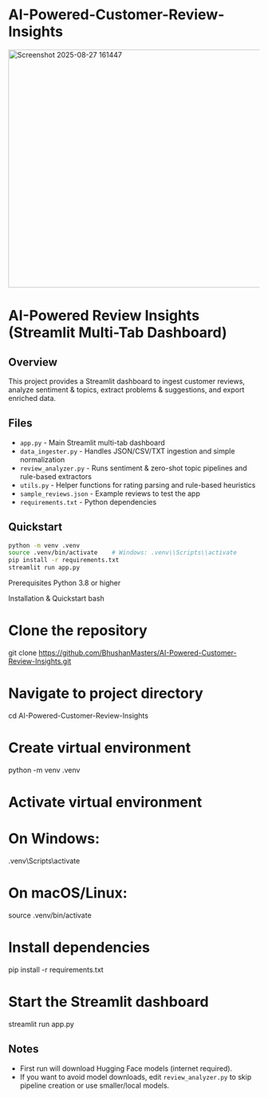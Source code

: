 # AI-Powered-Customer-Review-Insights


<img width="932" height="477" alt="Screenshot 2025-08-27 161447" src="https://github.com/user-attachments/assets/1ab10183-3947-4b98-9691-843e25a77596" />


# AI-Powered Review Insights (Streamlit Multi-Tab Dashboard)

## Overview
This project provides a Streamlit dashboard to ingest customer reviews, analyze sentiment & topics, extract problems & suggestions, and export enriched data.

## Files
- `app.py` - Main Streamlit multi-tab dashboard
- `data_ingester.py` - Handles JSON/CSV/TXT ingestion and simple normalization
- `review_analyzer.py` - Runs sentiment & zero-shot topic pipelines and rule-based extractors
- `utils.py` - Helper functions for rating parsing and rule-based heuristics
- `sample_reviews.json` - Example reviews to test the app
- `requirements.txt` - Python dependencies

## Quickstart
```bash
python -m venv .venv
source .venv/bin/activate    # Windows: .venv\\Scripts\\activate
pip install -r requirements.txt
streamlit run app.py
```

Prerequisites
Python 3.8 or higher

Installation & Quickstart
bash
# Clone the repository
git clone https://github.com/BhushanMasters/AI-Powered-Customer-Review-Insights.git

# Navigate to project directory
cd AI-Powered-Customer-Review-Insights

# Create virtual environment
python -m venv .venv

# Activate virtual environment
# On Windows:
.venv\Scripts\activate
# On macOS/Linux:
source .venv/bin/activate

# Install dependencies
pip install -r requirements.txt

# Start the Streamlit dashboard
streamlit run app.py
## Notes
- First run will download Hugging Face models (internet required).
- If you want to avoid model downloads, edit `review_analyzer.py` to skip pipeline creation or use smaller/local models.
